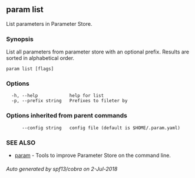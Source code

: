 ## param list

List parameters in Parameter Store.

### Synopsis

List all parameters from parameter store with an optional prefix.
    Results are sorted in alphabetical order.

```
param list [flags]
```

### Options

```
  -h, --help            help for list
  -p, --prefix string   Prefixes to fileter by
```

### Options inherited from parent commands

```
      --config string   config file (default is $HOME/.param.yaml)
```

### SEE ALSO

* [param](param.md)	 - Tools to improve Parameter Store on the command line.

###### Auto generated by spf13/cobra on 2-Jul-2018
